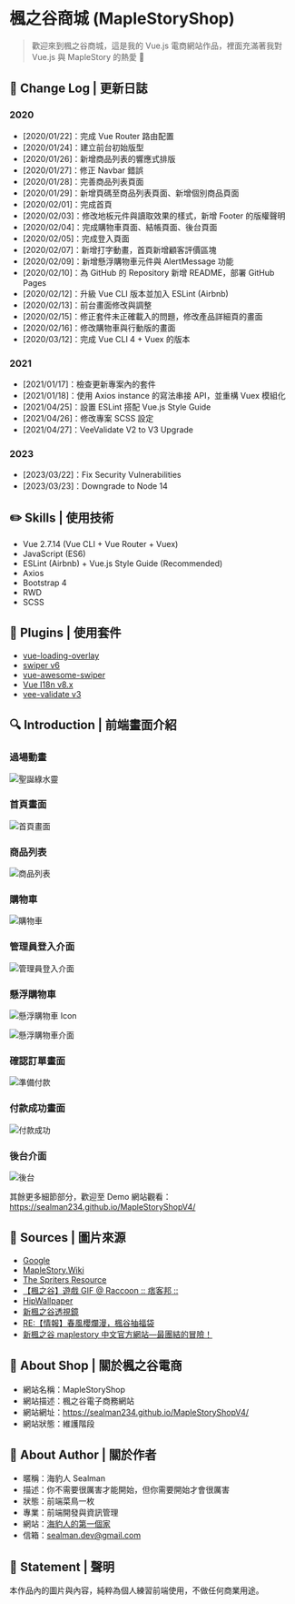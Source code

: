 # 楓之谷商城 (MapleStoryShop)

> 歡迎來到楓之谷商城，這是我的 Vue.js 電商網站作品，裡面充滿著我對 Vue.js 與 MapleStory 的熱愛 🍁

## :pencil: Change Log | 更新日誌

### 2020

- [2020/01/22]：完成 Vue Router 路由配置
- [2020/01/24]：建立前台初始版型
- [2020/01/26]：新增商品列表的響應式排版
- [2020/01/27]：修正 Navbar 錯誤
- [2020/01/28]：完善商品列表頁面
- [2020/01/29]：新增頁碼至商品列表頁面、新增個別商品頁面
- [2020/02/01]：完成首頁
- [2020/02/03]：修改地板元件與讀取效果的樣式，新增 Footer 的版權聲明
- [2020/02/04]：完成購物車頁面、結帳頁面、後台頁面
- [2020/02/05]：完成登入頁面
- [2020/02/07]：新增打字動畫，首頁新增顧客評價區塊
- [2020/02/09]：新增懸浮購物車元件與 AlertMessage 功能
- [2020/02/10]：為 GitHub 的 Repository 新增 README，部署 GitHub Pages
- [2020/02/12]：升級 Vue CLI 版本並加入 ESLint (Airbnb)
- [2020/02/13]：前台畫面修改與調整
- [2020/02/15]：修正套件未正確載入的問題，修改產品詳細頁的畫面
- [2020/02/16]：修改購物車與行動版的畫面
- [2020/03/12]：完成 Vue CLI 4 + Vuex 的版本

### 2021

- [2021/01/17]：檢查更新專案內的套件
- [2021/01/18]：使用 Axios instance 的寫法串接 API，並重構 Vuex 模組化
- [2021/04/25]：設置 ESLint 搭配 Vue.js Style Guide
- [2021/04/26]：修改專案 SCSS 設定
- [2021/04/27]：VeeValidate V2 to V3 Upgrade

### 2023

- [2023/03/22]：Fix Security Vulnerabilities
- [2023/03/23]：Downgrade to Node 14

## :pencil2: Skills | 使用技術

- Vue 2.7.14 (Vue CLI + Vue Router + Vuex)
- JavaScript (ES6)
- ESLint (Airbnb) + Vue.js Style Guide (Recommended)
- Axios
- Bootstrap 4
- RWD
- SCSS

## :pushpin: Plugins | 使用套件

- [vue-loading-overlay](https://github.com/ankurk91/vue-loading-overlay)
- [swiper v6](https://swiperjs.com/)
- [vue-awesome-swiper](https://github.com/surmon-china/vue-awesome-swiper)
- [Vue I18n v8.x](https://github.com/kazupon/vue-i18n)
- [vee-validate v3](https://logaretm.github.io/vee-validate/)

## :mag: Introduction | 前端畫面介紹

### 過場動畫

![聖誕綠水靈](https://pic.pimg.tw/a60814billy/4969f831c31f0.gif)

### 首頁畫面

![首頁畫面](https://i.imgur.com/0SbH3Zd.png)

### 商品列表

![商品列表](https://i.imgur.com/D1mpMiB.png)

### 購物車

![購物車](https://i.imgur.com/4eMeQhm.png)

### 管理員登入介面

![管理員登入介面](https://i.imgur.com/4fnFIn9.png)

### 懸浮購物車

![懸浮購物車 Icon](https://truth.bahamut.com.tw/s01/201703/fba8911b1056d239f4d56cc23bfe2e01.GIF)

![懸浮購物車介面](https://i.imgur.com/sun6CtR.png)

### 確認訂單畫面

![準備付款](https://i.imgur.com/5Et22Gd.png)

### 付款成功畫面

![付款成功](https://i.imgur.com/X45F7zg.png)

### 後台介面

![後台](https://i.imgur.com/EimA1IQ.png)

其餘更多細節部分，歡迎至 Demo 網站觀看：<https://sealman234.github.io/MapleStoryShopV4/>

## :art: Sources | 圖片來源

- [Google](https://www.google.com/)
- [MapleStory.Wiki](https://maplestory.wiki/)
- [The Spriters Resource](https://www.spriters-resource.com/)
- [【楓之谷】遊戲 GIF @ Raccoon :: 痞客邦 ::](https://a60814billy.pixnet.net/blog/post/25237273)
- [HipWallpaper](https://hipwallpaper.com/)
- [新楓之谷透視鏡](http://gametsg.techbang.com/maplestory/)
- [RE:【情報】春風櫻爛漫，楓谷抽福袋](https://forum.gamer.com.tw/Co.php?bsn=7650&sn=6222785)
- [新楓之谷 maplestory 中文官方網站—最團結的冒險！](https://tw.beanfun.com/maplestory/main.aspx)

## :maple_leaf: About Shop | 關於楓之谷電商

- 網站名稱：MapleStoryShop
- 網站描述：楓之谷電子商務網站
- 網站網址：<https://sealman234.github.io/MapleStoryShopV4/>
- 網站狀態：維護階段

## :hamburger: About Author | 關於作者

- 暱稱：海豹人 Sealman
- 描述：你不需要很厲害才能開始，但你需要開始才會很厲害
- 狀態：前端菜鳥一枚
- 專業：前端開發與資訊管理
- 網站：[海豹人的第一個家](https://www.sealman.dev/)
- 信箱：[sealman.dev@gmail.com](mailto:sealman.dev@gmail.com)

## :paperclip: Statement | 聲明

本作品內的圖片與內容，純粹為個人練習前端使用，不做任何商業用途。
